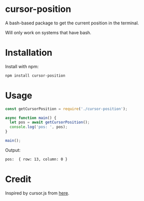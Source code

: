 # cursor-position

A bash-based package to get the current position in the terminal.

Will only work on systems that have bash.

# Installation
Install with npm:

```bash
npm install cursor-position
```

# Usage

```javascript
const getCursorPosition = require('./cursor-position');

async function main() {
  let pos = await getCursorPosition();
  console.log('pos: ', pos);
}

main();
```

Output:
```bash
pos:  { row: 13, column: 0 }
```

# Credit
Inspired by cursor.js from [here](https://gist.github.com/oxyo/be52858a77c9dc98160142868e1263e5).
